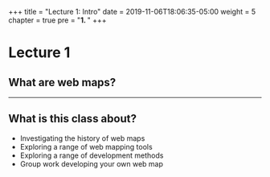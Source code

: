 +++
title = "Lecture 1: Intro"
date = 2019-11-06T18:06:35-05:00
weight = 5
chapter = true
pre = "<b>1. </b>"
+++

# Lecture 1
## What are web maps?
---
## What is this class about?
* Investigating the history of web maps
* Exploring a range of web mapping tools
* Exploring a range of development methods
* Group work developing your own web map
